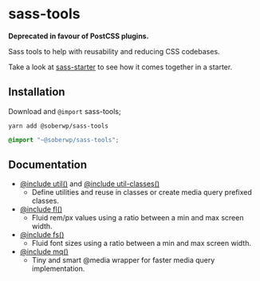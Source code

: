# sass-tools

**Deprecated in favour of PostCSS plugins.**

Sass tools to help with reusability and reducing CSS codebases.

Take a look at [sass-starter](https://github.com/soberwp/sass-starter) to see how it comes together in a starter.

## Installation

Download and `@import` sass-tools;

```shell
yarn add @soberwp/sass-tools
```

```scss
@import "~@soberwp/sass-tools";
```

## Documentation

* [@include util()](https://github.com/soberwp/sass-tools/blob/master/.github/util.md) and [@include util-classes()](https://github.com/soberwp/sass-tools/blob/master/.github/util.md)
  * Define utilities and reuse in classes or create media query prefixed classes.
* [@include fl()](https://github.com/soberwp/sass-tools/blob/master/.github/fl.md)
  * Fluid rem/px values using a ratio between a min and max screen width.
* [@include fs()](https://github.com/soberwp/sass-tools/blob/master/.github/fs.md)
  * Fluid font sizes using a ratio between a min and max screen width.
* [@include mq()](https://github.com/soberwp/sass-tools/blob/master/.github/mq.md)
  * Tiny and smart @media wrapper for faster media query implementation.

